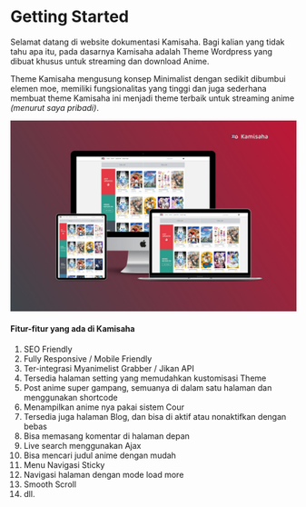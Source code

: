 # Getting Started

Selamat datang di website dokumentasi Kamisaha. Bagi kalian yang tidak tahu apa itu, pada dasarnya Kamisaha adalah Theme Wordpress yang dibuat khusus untuk streaming dan download Anime.

Theme Kamisaha mengusung konsep Minimalist dengan sedikit dibumbui elemen moe, memiliki fungsionalitas yang tinggi dan juga sederhana membuat theme Kamisaha ini menjadi theme terbaik untuk streaming anime _(menurut saya pribadi)_.

![Mockup](image/Mockup.jpg)

#### Fitur-fitur yang ada di Kamisaha

1. SEO Friendly
2. Fully Responsive / Mobile Friendly
3. Ter-integrasi Myanimelist Grabber / Jikan API
5. Tersedia halaman setting yang memudahkan kustomisasi Theme
3. Post anime super gampang, semuanya di dalam satu halaman dan menggunakan shortcode
3. Menampilkan anime nya pakai sistem Cour
3. Tersedia juga halaman Blog, dan bisa di aktif atau nonaktifkan dengan bebas
3. Bisa memasang komentar di halaman depan
3. Live search menggunakan Ajax
3. Bisa mencari judul anime dengan mudah
3. Menu Navigasi Sticky
4. Navigasi halaman dengan mode load more
5. Smooth Scroll
6. dll.